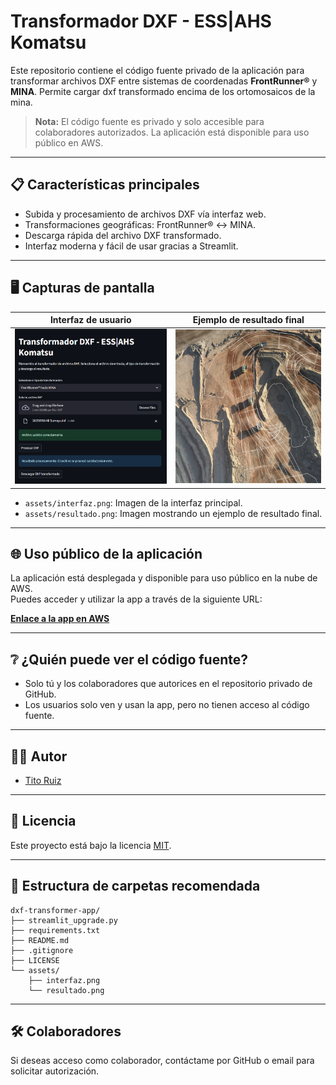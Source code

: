 # Transformador DXF - ESS|AHS Komatsu

Este repositorio contiene el código fuente privado de la aplicación para transformar archivos DXF entre sistemas de coordenadas **FrontRunner®** y **MINA**.
Permite cargar dxf transformado encima de los ortomosaicos de la mina.

> **Nota:** El código fuente es privado y solo accesible para colaboradores autorizados.
> La aplicación está disponible para uso público en AWS.

---

## 📋 Características principales

- Subida y procesamiento de archivos DXF vía interfaz web.
- Transformaciones geográficas: FrontRunner® ↔ MINA.
- Descarga rápida del archivo DXF transformado.
- Interfaz moderna y fácil de usar gracias a Streamlit.

---

## 🖥️ Capturas de pantalla

| Interfaz de usuario | Ejemplo de resultado final |
|---------------------|--------------------------|
| ![Interfaz principal](assets/interfaz.png) | ![DXF transformado](assets/resultado.png) |

- `assets/interfaz.png`: Imagen de la interfaz principal.
- `assets/resultado.png`: Imagen mostrando un ejemplo de resultado final.

---

## 🌐 Uso público de la aplicación

La aplicación está desplegada y disponible para uso público en la nube de AWS.  
Puedes acceder y utilizar la app a través de la siguiente URL:

**[Enlace a la app en AWS](http://ec2-18-222-200-4.us-east-2.compute.amazonaws.com:8501/)**

---

## ❔ ¿Quién puede ver el código fuente?

- Solo tú y los colaboradores que autorices en el repositorio privado de GitHub.
- Los usuarios solo ven y usan la app, pero no tienen acceso al código fuente.

---

## 👨‍💻 Autor

- [Tito Ruiz](https://github.com/titoruizh)

---

## 📄 Licencia

Este proyecto está bajo la licencia [MIT](LICENSE).

---

## 📁 Estructura de carpetas recomendada

```
dxf-transformer-app/
├── streamlit_upgrade.py
├── requirements.txt
├── README.md
├── .gitignore
├── LICENSE
└── assets/
    ├── interfaz.png
    └── resultado.png
```

---

## 🛠️ Colaboradores

Si deseas acceso como colaborador, contáctame por GitHub o email para solicitar autorización.
